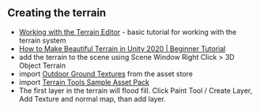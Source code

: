 ## Creating the terrain

- [Working with the Terrain Editor](https://learn.unity.com/tutorial/working-with-the-terrain-editor-1?uv=2019.4) - basic tutorial for working with the terrain system
- [How to Make Beautiful Terrain in Unity 2020 | Beginner Tutorial](https://www.youtube.com/watch?v=ddy12WHqt-M)
- add the terrain to the scene using Scene Window Right Click > 3D Object Terrain
- import [Outdoor Ground Textures](https://assetstore.unity.com/packages/2d/textures-materials/floors/outdoor-ground-textures-12555) from the asset store
- import [Terrain Tools Sample Asset Pack](https://assetstore.unity.com/packages/2d/textures-materials/nature/terrain-tools-sample-asset-pack-145808)
- The first layer in the terrain will flood fill.  Click Paint Tool / Create Layer, Add Texture and normal map, than add layer.
